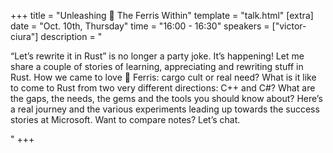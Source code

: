 +++
title = "Unleashing 🦀 The Ferris Within"
template = "talk.html"
[extra]
  date = "Oct. 10th, Thursday"
  time = "16:00 - 16:30"
  speakers = ["victor-ciura"]
  description = "<p>“Let’s rewrite it in Rust” is no longer a party joke. It’s happening! Let me share a couple of stories of learning, appreciating and rewriting stuff in Rust. How we came to love 🦀 Ferris: cargo cult or real need? What is it like to come to Rust from two very different directions: C++ and C#? What are the gaps, the needs, the gems and the tools you should know about? Here’s a real journey and the various experiments leading up towards the success stories at Microsoft. Want to compare notes? Let’s chat.</p>"
+++
